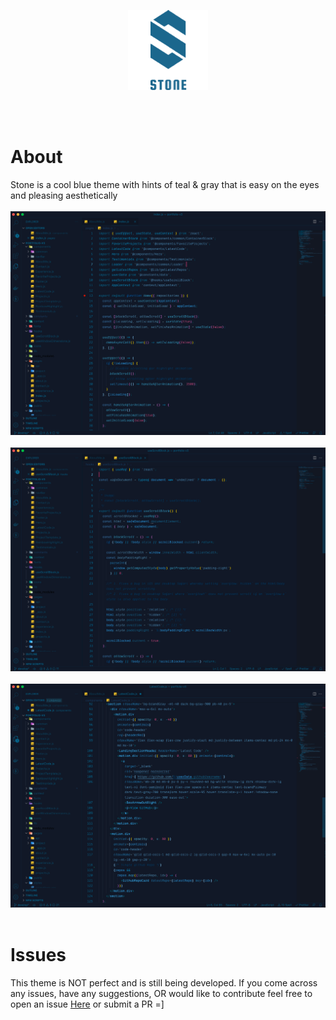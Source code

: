 <p align="center">
  <a href="https://nextjs.org">
    <img src="./screenshots/stone-logo.png" height="128">
  </a>
</p>

<br/>
<br/>

# About

Stone is a cool blue theme with hints of teal & gray that is easy on the eyes and pleasing aesthetically
<br/>
<br/>
![Stone Theme](./screenshots/ss1.png)
<br/>
<br/>
![Stone Theme](./screenshots/ss2.png)
<br/>
<br/>
![Stone Theme](./screenshots/ss3.png)
<br/>
<br/>

# Issues

This theme is NOT perfect and is still being developed. If you come across any issues, have any suggestions, OR would like to contribute feel free to open an issue <a href="https://github.com/Jgayle-28/Stone/issues" target="_blank">Here</a> or submit a PR =]

